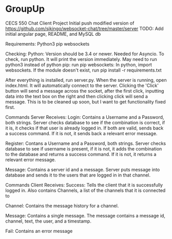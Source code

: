 # GroupUp
CECS 550 Chat Client Project
Initial push modified version of https://github.com/sjkingo/websocket-chat/tree/master/server
TODO: Add initial angular page, README, and MySQL db

Requirements:
Python3
pip
websockets

Checking:
Python: Version should be 3.4 or newer. Needed for Asyncio.
To check, run python. It will print the version immediately. May need to run python3 instead of python
pip: run pip
websockets: In python, import websockets. If the module doesn't exist, run pip install -r requirements.txt

After everything is installed, run server.py.
When the server is running, open index.html. It will automatically connect to the server. Clicking the 'Click' button will send a message across the socket, after the first click, inputting data into the text box on the right and then clicking click will send a message. This is to be cleaned up soon, but I want to get functionality fixed first.

Commands Server Receives:
Login: Contains a Username and a Password, both strings. Server checks database to see if the combination is correct, if it is, it checks if that user is already logged in. If both are valid, sends back a success command. If it is not, it sends back a relevant error message.

Register: Contans a Username and a Password, both strings. Server checks database to see if username is present, if it is not, it adds the combination to the database and returns a success command. If it is not, it returns a relevant error message.

Message: Contains a server id and a message. Server puts message into database and sends it to the users that are logged in in that channel.

Commands Client Receives:
Success: Tells the client that it is successfully logged in. Also contains Channels, a list of the channels that it is connected to

Channel: Contains the message history for a channel.

Message: Contains a single message. The message contains a message id, channel, text, the user, and a timestamp.

Fail: Contains an error message
